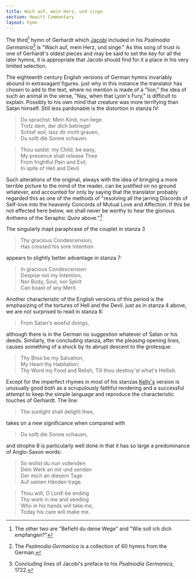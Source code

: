 ```yaml
---
title: Wach auf, mein Herz, und singe
section: Hewitt Commentary
layout: hymn
---
```


The third[^1] hymn of Gerhardt which [Jacobi](/authors/jacobi) included in his *Psalmodia Germanica*[^2] is "Wach auf, mein Herz, und singe." As this song of trust is one of Gerhardt's oldest pieces and may be said to set the key for all the later hymns, it is appropriate that Jacobi should find for it a place in his very limited selection.

The eighteenth century English versions of German hymns invariably abound in extravagant figures. just why in this instance the translator has chosen to add to the text, where no mention is made of a "lion," the idea of such an animal in the verse, "Nay, when that Lyon's Fury," is difficult to explain. Possibly to his own mind that creature was more terrifying than Satan himself. Still less pardonable is the distortion in stanza IV:

> Du sprachst: Mein Kind, nun liege  
> Trotz dem, der dich betriege!  
> Schlaf wol, lasz dir nicht grauen,  
> Du sollt die Sonne schauen.

> Thou saidst: my Child, be easy,  
> My presence shall release Thee  
> From frightful Pain and Evil,  
> In spite of Hell and Devil.

Such alterations of the original, always with the idea of bringing a more terrible picture to the mind of the reader, can be justified on no ground whatever, and accounted for only by saying that the translator probably regarded this as one of the methods of "resolving all the jarring Discords of Self-love into the heavenly Concords of Mutual Love and Affection. If this be not effected here below, we shall never be worthy to hear the glorious Anthems of the Seraphic *Quire* above."[^3]

The singularly inapt paraphrase of the couplet in stanza 3

> Thy gracious Condescension,  
> Has crossed his sore Intention 

appears to slightly better advantage in stanza 7:

> In gracious Condescension  
> Despise not my Intention;  
> Nor Body, Soul, nor Spirit  
> Can boast of any Merit. 

Another characteristic of the English versions of this period is the emphasizing of the tortures of Hell and the Devil. just as in stanza 4 above, we are not surprised to read in stanza 8:

> From Satan's woeful doings, 

although there is in the German no suggestion whatever of Satan or his deeds. Similarly, the concluding stanza, after the pleasing opening lines, causes something of a shock by its abrupt descent to the grotesque:

> Thy Bliss be my Salvation,  
> My Heart thy Habitation;  
> Thy Word my Food and Relish, 
> Till thou destroy'st what's Hellish. 

Except for the imperfect rhymes in most of his stanzas [Kelly's](/authors/kelly) version is unusually good both as a scrupulously faithful rendering and a successful attempt to keep the simple language and reproduce the characteristic touches of Gerhardt. The line:

> The sunlight shall delight thee,  

takes on a new significance when compared with

> Du sollt die Sonne schauen, 

and strophe 8 is particularly well done in that it has so large a predominance of Anglo-Saxon words:

> So wollst du nun vollenden  
> Dein Werk an mir und senden  
> Der mich an diesern Tage  
> Auf seinen Händen trage.

> Thou wilt, O Lord! be ending  
> Thy work in me and sending  
> Who in his hands will take me,  
> Today his care will make me.

[^1]: The other two are "Befiehl du deine Wege" and "Wie soll ich dich empfangen?"
[^2]: The *Psalmodia Germanica* is a collection of 60 hymns from the German.
[^3]: Concluding lines of Jacobi's preface to his *Psalmodia Germanica*, 1722.